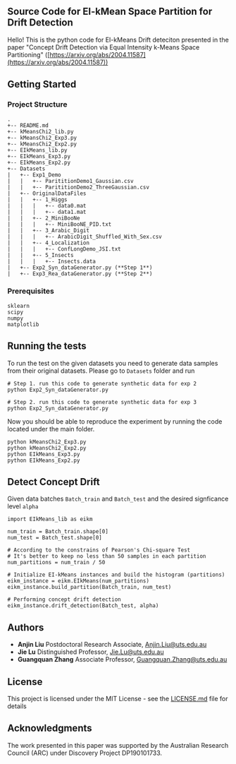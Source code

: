 ## Source Code for EI-kMean Space Partition for Drift Detection
Hello! This is the python code for EI-kMeans Drift deteciton presented in the paper "Concept Drift Detection via Equal Intensity k-Means Space Partitioning" ([https://arxiv.org/abs/2004.11587](https://arxiv.org/abs/2004.11587))

## Getting Started

### Project Structure
```
.
+-- README.md
+-- kMeansChi2_lib.py
+-- kMeansChi2_Exp3.py
+-- kMeansChi2_Exp2.py
+-- EIkMeans_lib.py
+-- EIkMeans_Exp3.py
+-- EIkMeans_Exp2.py
+-- Datasets
|   +-- Exp1_Demo
|   |   +-- ParititionDemo1_Gaussian.csv
|   |   +-- ParititionDemo2_ThreeGaussian.csv
|   +-- OriginalDataFiles
|   |   +-- 1_Higgs
|   |   |   +-- data0.mat
|   |   |   +-- data1.mat
|   |   +-- 2_MiniBooNe
|   |   |   +-- MiniBooNE_PID.txt
|   |   +-- 3_Arabic_Digit
|   |   |   +-- ArabicDigit_Shuffled_With_Sex.csv
|   |   +-- 4_Localization
|   |   |   +-- ConfLongDemo_JSI.txt
|   |   +-- 5_Insects
|   |   |   +-- Insects.data
|   +-- Exp2_Syn_dataGenerator.py (**Step 1**)
|   +-- Exp3_Rea_dataGenerator.py (**Step 2**)
```

### Prerequisites
```
sklearn
scipy
numpy
matplotlib
```

## Running the tests

To run the test on the given datasets you need to generate data samples from their original datasets.
Please go to ```Datasets``` folder and run

```
# Step 1. run this code to generate synthetic data for exp 2
python Exp2_Syn_dataGenerator.py

# Step 2. run this code to generate synthetic data for exp 3
python Exp2_Syn_dataGenerator.py
```
Now you should be able to reproduce the experiment by running the code located under the main folder.
```
python kMeansChi2_Exp3.py
python kMeansChi2_Exp2.py
python EIkMeans_Exp3.py
python EIkMeans_Exp2.py
```

## Detect Concept Drift
Given data batches ```Batch_train``` and ```Batch_test``` and the desired signficance level ```alpha```
```
import EIkMeans_lib as eikm

num_train = Batch_train.shape[0]
num_test = Batch_test.shape[0]

# According to the constrains of Pearson's Chi-square Test
# It's better to keep no less than 50 samples in each partition
num_partitions = num_train / 50

# Initialize EI-kMeans instances and build the histogram (partitions)
eikm_instance = eikm.EIkMeans(num_partitions)
eikm_instance.build_partition(Batch_train, num_test)

# Performing concept drift detection
eikm_instance.drift_detection(Batch_test, alpha)
```
## Authors

* **Anjin Liu** Postdoctoral Research Associate, Anjin.Liu@uts.edu.au
* **Jie Lu** Distinguished Professor, Jie.Lu@uts.edu.au
* **Guangquan Zhang** Associate Professor, Guangquan.Zhang@uts.edu.au

## License

This project is licensed under the MIT License - see the [LICENSE.md](LICENSE.md) file for details

## Acknowledgments

The work presented in this paper was supported by the Australian Research Council (ARC) under Discovery Project DP190101733.